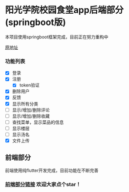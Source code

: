 # 阳光学院校园食堂app后端部分(springboot版)
本项目使用springboot框架完成，目前正在努力重构中

[原地址](https://github.com/280code/schoolFood)
### 功能列表
- [x] 登录
- [x] 注册
  - [x] token验证
- [x] 删除用户  
- [x] 反馈
- [x] 显示所有分类
- [ ] 显示/增加/删除评论
- [ ] 显示/增加/删除收藏
- [ ] 查找菜单，显示菜品的信息
- [ ] 显示楼层
- [ ] 显示汤名
- [x] 文件上传
## 前端部分
前端使用纯flutter开发完成，目前功能在不断完善

### [前端部分链接](https://github.com/YfNightWind/Yango-Canteen) 欢迎大家点个star！

